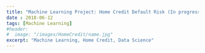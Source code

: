 ```yaml
---
title: "Machine Learning Project: Home Credit Default Risk (In progress)"
date : 2018-06-12
tags: [Machine Learning]
#header:
#  image: "/images/HomeCredit/name.jpg"
excerpt: "Machine Learning, Home Credit, Data Science"
---
```

<!--
# H1 Heading

## H2 Heading

### H3 Heading

Here. some basic text.

Add here's some *italics*

Here is some **bold** text

What about a [link](https://github.com/heojstats)

Here is a bulleted list:
* First item
+ Second item
- Third item

Here's a numbered list:
1. First
2. Second
3. Third

Python code block:
```Python
    import numpy as np
```

R code block:
```r
library(tidyverse)
df <- read_csv("Some_file.csv")
head(df)
```
-->
